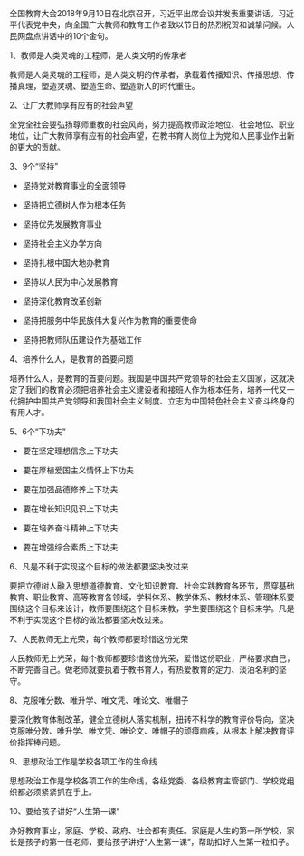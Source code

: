 全国教育大会2018年9月10日在北京召开，习近平出席会议并发表重要讲话。习近平代表党中央，向全国广大教师和教育工作者致以节日的热烈祝贺和诚挚问候。人民网盘点讲话中的10个金句。

1、教师是人类灵魂的工程师，是人类文明的传承者

教师是人类灵魂的工程师，是人类文明的传承者，承载着传播知识、传播思想、传播真理，塑造灵魂、塑造生命、塑造新人的时代重任。

2、让广大教师享有应有的社会声望

全党全社会要弘扬尊师重教的社会风尚，努力提高教师政治地位、社会地位、职业地位，让广大教师享有应有的社会声望，在教书育人岗位上为党和人民事业作出新的更大的贡献。

3、9个“坚持”

* 坚持党对教育事业的全面领导

* 坚持把立德树人作为根本任务 

* 坚持优先发展教育事业

* 坚持社会主义办学方向

* 坚持扎根中国大地办教育

* 坚持以人民为中心发展教育

* 坚持深化教育改革创新

* 坚持把服务中华民族伟大复兴作为教育的重要使命

* 坚持把教师队伍建设作为基础工作

4、培养什么人，是教育的首要问题

培养什么人，是教育的首要问题。我国是中国共产党领导的社会主义国家，这就决定了我们的教育必须把培养社会主义建设者和接班人作为根本任务，培养一代又一代拥护中国共产党领导和我国社会主义制度、立志为中国特色社会主义奋斗终身的有用人才。

5、6个“下功夫”

* 要在坚定理想信念上下功夫

* 要在厚植爱国主义情怀上下功夫

* 要在加强品德修养上下功夫

* 要在增长知识见识上下功夫

* 要在培养奋斗精神上下功夫

* 要在增强综合素质上下功夫

6、凡是不利于实现这个目标的做法都要坚决改过来

要把立德树人融入思想道德教育、文化知识教育、社会实践教育各环节，贯穿基础教育、职业教育、高等教育各领域，学科体系、教学体系、教材体系、管理体系要围绕这个目标来设计，教师要围绕这个目标来教，学生要围绕这个目标来学。凡是不利于实现这个目标的做法都要坚决改过来。

7、人民教师无上光荣，每个教师都要珍惜这份光荣

人民教师无上光荣，每个教师都要珍惜这份光荣，爱惜这份职业，严格要求自己，不断完善自己。做老师就要执着于教书育人，有热爱教育的定力、淡泊名利的坚守。

8、克服唯分数、唯升学、唯文凭、唯论文、唯帽子

要深化教育体制改革，健全立德树人落实机制，扭转不科学的教育评价导向，坚决克服唯分数、唯升学、唯文凭、唯论文、唯帽子的顽瘴痼疾，从根本上解决教育评价指挥棒问题。

9、思想政治工作是学校各项工作的生命线

思想政治工作是学校各项工作的生命线，各级党委、各级教育主管部门、学校党组织都必须紧紧抓在手上。

10、要给孩子讲好“人生第一课”

办好教育事业，家庭、学校、政府、社会都有责任。家庭是人生的第一所学校，家长是孩子的第一任老师，要给孩子讲好“人生第一课”，帮助扣好人生第一粒扣子。